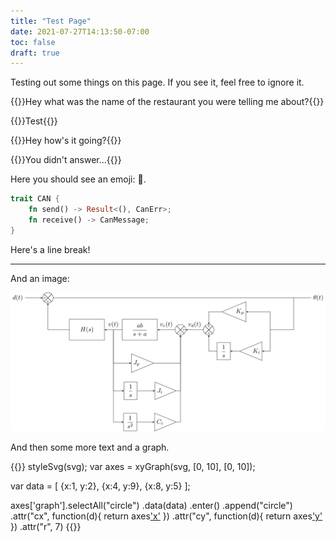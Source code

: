 ```yaml
---
title: "Test Page"
date: 2021-07-27T14:13:50-07:00
toc: false
draft: true
---
```


Testing out some things on this page. If you see it, feel free to ignore it.

{{<message from="me">}}Hey what was the name of the restaurant you were
telling me about?{{</message>}}

{{<message from="me">}}Test{{</message>}}

{{<message from="you">}}Hey how's it going?{{</message>}}

{{<message from="me" read="">}}You didn't answer...{{</message>}}

Here you should see an emoji: :tada:.

```rust {linenos=table,hl_lines=["2-3"],linenostart=199}
trait CAN {
    fn send() -> Result<(), CanErr>;
    fn receive() -> CanMessage;
}
```

Here's a line break!

---

And an image:

![](/images/block.svg)

And then some more text and a graph.

{{<d3 id="asdf">}}
styleSvg(svg);
var axes = xyGraph(svg, [0, 10], [0, 10]);

var data = [ {x:1, y:2}, {x:4, y:9}, {x:8, y:5} ];

axes['graph'].selectAll("circle")
    .data(data)
    .enter()
    .append("circle")
        .attr("cx", function(d){ return axes['x'](d.x) })
        .attr("cy", function(d){ return axes['y'](d.y) })
        .attr("r", 7)
{{</d3>}}
